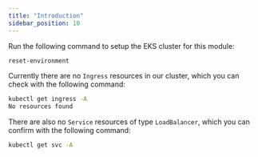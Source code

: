 ```yaml
---
title: "Introduction"
sidebar_position: 10
---
```


Run the following command to setup the EKS cluster for this module:

```bash timeout=300 wait=30
reset-environment
```

Currently there are no `Ingress` resources in our cluster, which you can check with the following command:

```bash expectError=true
kubectl get ingress -A
No resources found
```

There are also no `Service` resources of type `LoadBalancer`, which you can confirm with the following command:

```bash
kubectl get svc -A
```